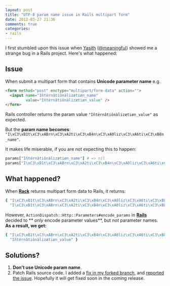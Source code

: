 ```yaml
---
layout: post
title: "UTF-8 param name issue in Rails multipart form"
date: 2012-03-27 21:36
comments: true
categories: 
- rails
---
```


I first stumbled upon this issue when [Yasith](http://thekindof.me) 
([@meaningful](https://twitter.com/meaningful)) showed me a strange bug 
in a Rails project. Here's what happened:
 
## Issue
When submit a multipart form that contains **Unicode parameter name** e.g.

```html
<form method="post" enctype="multipart/form-data" action="">
  <input name="Iñtërnâtiônàlizætiøn_name" 
         value="Iñtërnâtiônàlizætiøn_value" />
</form>
```

Rails controller returns the param value `"Iñtërnâtiônàlizætiøn_value"` as expected. 

But the **param name becomes**:
`"I\xC3\xB1t\xC3\xABrn\xC3\xA2ti\xC3\xB4n\xC3\xA0liz\xC3\xA6ti\xC3\xB8n_name"`.

It makes life miserable, if you are not expecting this to happen:
```ruby
params["Iñtërnâtiônàlizætiøn_name"] # => nil
params["I\xC3\xB1t\xC3\xABrn\xC3\xA2ti\xC3\xB4n\xC3\xA0liz\xC3\xA6ti\xC3\xB8n_name"] # => "Iñtërnâtiônàlizætiøn_value"
```

## What happened?

When [**Rack**](https://github.com/rack/rack/blob/master/lib/rack/multipart/parser.rb) 
returns multipart form data to Rails, it returns:
```ruby
{ "I\xC3\xB1t\xC3\xABrn\xC3\xA2ti\xC3\xB4n\xC3\xA0liz\xC3\xA6ti\xC3\xB8n_name" =>
  "I\xC3\xB1t\xC3\xABrn\xC3\xA2ti\xC3\xB4n\xC3\xA0liz\xC3\xA6ti\xC3\xB8n_value" } 
```

However, `ActionDispatch::Http::Parameters#encode_params` in [**Rails**](https://github.com/rails/rails/blob/master/actionpack/lib/action_dispatch/http/parameters.rb)
decided to ** *only* encode parameter values**, but *not* parameter names. **As a result, we get:**
```ruby
{ "I\xC3\xB1t\xC3\xABrn\xC3\xA2ti\xC3\xB4n\xC3\xA0liz\xC3\xA6ti\xC3\xB8n_name" =>
  "Iñtërnâtiônàlizætiøn_value" } 
```

## Solutions?

1. **Don't use Unicode param name**.
2. Patch Rails source code. I added a [fix in my forked branch](https://github.com/teohm/rails/compare/multipart_utf8_param), and [reported the issue](https://github.com/rails/rails/issues/5606). Hopefully it will get fixed soon in the coming release.

